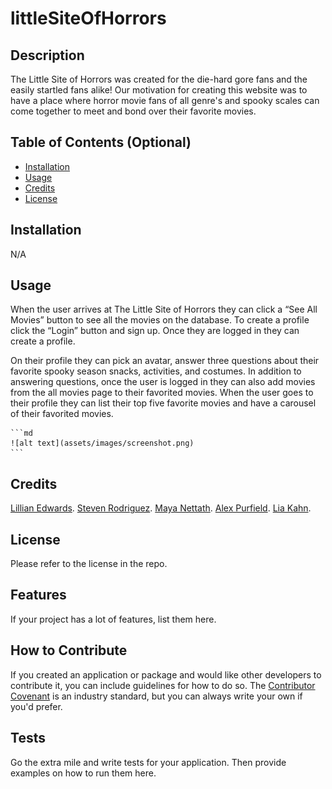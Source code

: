 # littleSiteOfHorrors

## Description

The Little Site of Horrors was created for the die-hard gore fans and the easily startled fans alike! Our motivation for creating this website was to have a place where horror movie fans of all genre's and spooky scales can come together to meet and bond over their favorite movies.

## Table of Contents (Optional)

- [Installation](#installation)
- [Usage](#usage)
- [Credits](#credits)
- [License](#license)

## Installation

N/A

## Usage

When the user arrives at The Little Site of Horrors they can click a “See All Movies” button to see all the movies on the database. To create a profile click the “Login” button and sign up. Once they are logged in they can create a profile.

On their profile they can pick an avatar, answer three questions about their favorite spooky season snacks, activities, and costumes. In addition to answering questions, once the user is logged in they can also add movies from the all movies page to their favorited movies. When the user goes to their profile they can list their top five favorite movies and have a carousel of their favorited movies.

    ```md
    ![alt text](assets/images/screenshot.png)
    ```

## Credits

[Lillian Edwards](https://choosealicense.com/).
[Steven Rodriguez](https://github.com/StevenRodriguezDev).
[Maya Nettath](https://github.com/mnettath).
[Alex Purfield](https://github.com/AlexPurfield).
[Lia Kahn](https://github.com/ljkahn).

## License

Please refer to the license in the repo.

## Features

If your project has a lot of features, list them here.

## How to Contribute

If you created an application or package and would like other developers to contribute it, you can include guidelines for how to do so. The [Contributor Covenant](https://www.contributor-covenant.org/) is an industry standard, but you can always write your own if you'd prefer.

## Tests

Go the extra mile and write tests for your application. Then provide examples on how to run them here.
